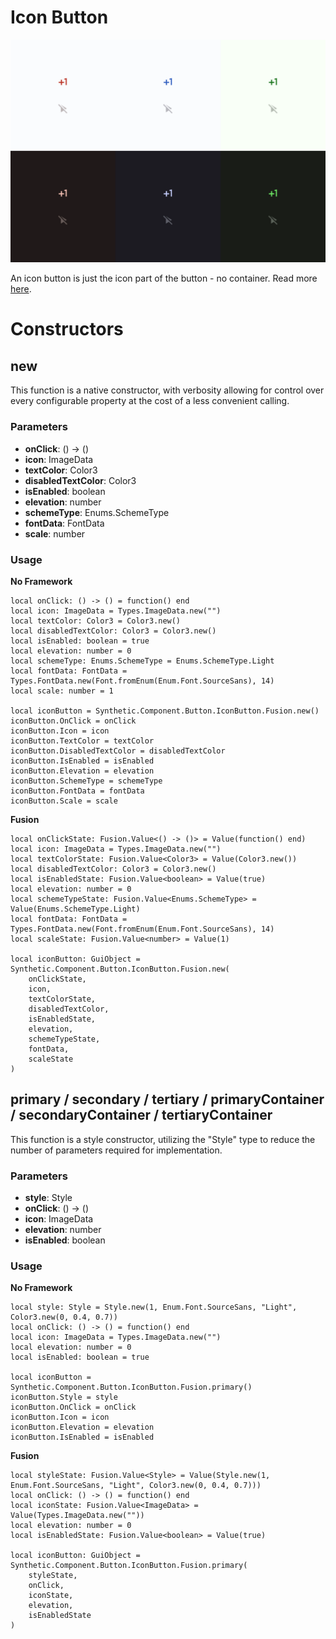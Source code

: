 # Icon Button

![Preview](preview.gif)

An icon button is just the icon part of the button - no container. Read more [here](https://m3.material.io/components/icon-buttons/overview).
# Constructors


## new
This function is a native constructor, with verbosity allowing for control over every configurable property at the cost of a less convenient calling.

### Parameters
- **onClick**: () -> ()
- **icon**: ImageData
- **textColor**: Color3
- **disabledTextColor**: Color3
- **isEnabled**: boolean
- **elevation**: number
- **schemeType**: Enums.SchemeType
- **fontData**: FontData
- **scale**: number


### Usage

**No Framework**
```luau
local onClick: () -> () = function() end
local icon: ImageData = Types.ImageData.new("")
local textColor: Color3 = Color3.new()
local disabledTextColor: Color3 = Color3.new()
local isEnabled: boolean = true
local elevation: number = 0
local schemeType: Enums.SchemeType = Enums.SchemeType.Light
local fontData: FontData = Types.FontData.new(Font.fromEnum(Enum.Font.SourceSans), 14)
local scale: number = 1

local iconButton = Synthetic.Component.Button.IconButton.Fusion.new()
iconButton.OnClick = onClick
iconButton.Icon = icon
iconButton.TextColor = textColor
iconButton.DisabledTextColor = disabledTextColor
iconButton.IsEnabled = isEnabled
iconButton.Elevation = elevation
iconButton.SchemeType = schemeType
iconButton.FontData = fontData
iconButton.Scale = scale
```

**Fusion**
```luau
local onClickState: Fusion.Value<() -> ()> = Value(function() end)
local icon: ImageData = Types.ImageData.new("")
local textColorState: Fusion.Value<Color3> = Value(Color3.new())
local disabledTextColor: Color3 = Color3.new()
local isEnabledState: Fusion.Value<boolean> = Value(true)
local elevation: number = 0
local schemeTypeState: Fusion.Value<Enums.SchemeType> = Value(Enums.SchemeType.Light)
local fontData: FontData = Types.FontData.new(Font.fromEnum(Enum.Font.SourceSans), 14)
local scaleState: Fusion.Value<number> = Value(1)

local iconButton: GuiObject = Synthetic.Component.Button.IconButton.Fusion.new(
	onClickState,
	icon,
	textColorState,
	disabledTextColor,
	isEnabledState,
	elevation,
	schemeTypeState,
	fontData,
	scaleState
)
```
## primary / secondary / tertiary / primaryContainer / secondaryContainer / tertiaryContainer
This function is a style constructor, utilizing the "Style" type to reduce the number of parameters required for implementation.

### Parameters
- **style**: Style
- **onClick**: () -> ()
- **icon**: ImageData
- **elevation**: number
- **isEnabled**: boolean


### Usage

**No Framework**
```luau
local style: Style = Style.new(1, Enum.Font.SourceSans, "Light", Color3.new(0, 0.4, 0.7))
local onClick: () -> () = function() end
local icon: ImageData = Types.ImageData.new("")
local elevation: number = 0
local isEnabled: boolean = true

local iconButton = Synthetic.Component.Button.IconButton.Fusion.primary()
iconButton.Style = style
iconButton.OnClick = onClick
iconButton.Icon = icon
iconButton.Elevation = elevation
iconButton.IsEnabled = isEnabled
```

**Fusion**
```luau
local styleState: Fusion.Value<Style> = Value(Style.new(1, Enum.Font.SourceSans, "Light", Color3.new(0, 0.4, 0.7)))
local onClick: () -> () = function() end
local iconState: Fusion.Value<ImageData> = Value(Types.ImageData.new(""))
local elevation: number = 0
local isEnabledState: Fusion.Value<boolean> = Value(true)

local iconButton: GuiObject = Synthetic.Component.Button.IconButton.Fusion.primary(
	styleState,
	onClick,
	iconState,
	elevation,
	isEnabledState
)
```